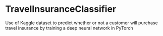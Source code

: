 # TravelInsuranceClassifier
Use of Kaggle dataset to predict whether or not a customer will purchase travel insurance by training a deep neural network in PyTorch
